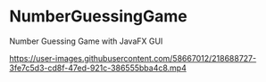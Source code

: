 # NumberGuessingGame
Number Guessing Game with JavaFX GUI



https://user-images.githubusercontent.com/58667012/218688727-3fe7c5d3-cd8f-47ed-921c-386555bba4c8.mp4

